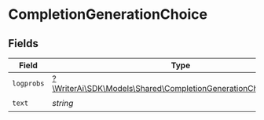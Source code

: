 # CompletionGenerationChoice


## Fields

| Field                                                                                                                        | Type                                                                                                                         | Required                                                                                                                     | Description                                                                                                                  |
| ---------------------------------------------------------------------------------------------------------------------------- | ---------------------------------------------------------------------------------------------------------------------------- | ---------------------------------------------------------------------------------------------------------------------------- | ---------------------------------------------------------------------------------------------------------------------------- |
| `logprobs`                                                                                                                   | [?\WriterAi\SDK\Models\Shared\CompletionGenerationChoiceLogprobs](../../models/shared/CompletionGenerationChoiceLogprobs.md) | :heavy_minus_sign:                                                                                                           | N/A                                                                                                                          |
| `text`                                                                                                                       | *string*                                                                                                                     | :heavy_check_mark:                                                                                                           | N/A                                                                                                                          |